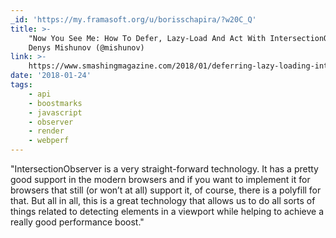 ```yaml
---
_id: 'https://my.framasoft.org/u/borisschapira/?w20C_Q'
title: >-
    "Now You See Me: How To Defer, Lazy-Load And Act With IntersectionObserver",
    Denys Mishunov (@mishunov)
link: >-
    https://www.smashingmagazine.com/2018/01/deferring-lazy-loading-intersection-observer-api/
date: '2018-01-24'
tags:
    - api
    - boostmarks
    - javascript
    - observer
    - render
    - webperf
---
```


<div class="markdown"><p>&quot;IntersectionObserver is a very straight-forward technology. It has a pretty good support in the modern browsers and if you want to implement it for browsers that still (or won’t at all) support it, of course, there is a polyfill for that. But all in all, this is a great technology that allows us to do all sorts of things related to detecting elements in a viewport while helping to achieve a really good performance boost.&quot;
</p></div>
